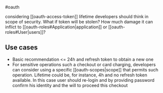 #oauth 

considering [[oauth-access-token]] lifetime developers should think in scope of security. What if token will be stolen? How much damage it can inflict to [[oauth-roles#Application|application]] or [[oauth-roles#User|users]]? 

## Use cases
- Basic recommendation <= 24h and refresh token to obtain a new one
- For sensitive operations such a checkout or card charging, developers can consider using a specific [[oauth-scopes|scope]] that permits such operation. Lifetime could be, for instance, 4h and no refresh token available. In this case user should re-login and by providing password confirm his identity and the will to proceed this checkout